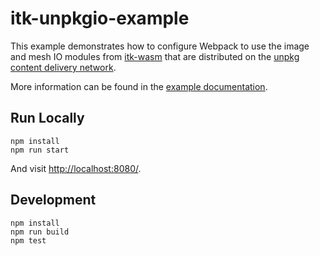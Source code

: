 itk-unpkgio-example
===================

This example demonstrates how to configure Webpack to use the image and mesh
IO modules from [itk-wasm](https://insightsoftwareconsortium.github.io/itk-wasm/)
that are distributed on the [unpkg](https://unpkg.com/) [content delivery
network](https://en.wikipedia.org/wiki/Content_delivery_network).

More information can be found in the [example
documentation](https://insightsoftwareconsortium.github.io/itk-wasm/examples/unpkgio.html).

## Run Locally

```
npm install
npm run start
```

And visit [http://localhost:8080/](http://localhost:8080/).

## Development

```
npm install
npm run build
npm test
```
